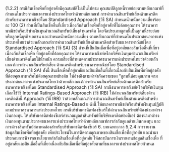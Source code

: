 (1.2.2) กรณีสินเชื่อเพื่อที่อยู่อาศัยมีคุณสมบัติไม่เป็นไปตาม
คุณสมบัติลูกหนี้รายย่อยตามหลักเกณฑ์ที่กำหนดในประกาศธนาคารแห่งประเทศไทยว่าด้วยหลักเกณฑ์
การคํานวณสินทรัพย์เสี่ยงด้านเครดิตสำหรับธนาคารพาณิชย์โดย Standardised Approach (วิธี SA)
กําหนดนํ้าหนักความเสี่ยงร้อยละ 100
(2) ส่วนที่เป็นสินเชื่ออื่นที่เกี่ยวเนื่องกับสินเชื่อเพื่อที่อยู่อาศัยที่ไม่ด้อยคุณภาพ
ให้ธนาคารพาณิชย์หรือบริษัทเงินทุนคำนวณสินทรัพย์เสี่ยงด้านเครดิต โดยจัดประเภทลูกหนี้เป็นลูกหนี้รายย่อย
หรือลูกหนี้ธุรกิจเอกชน และกำหนดน้ำหนักความเสี่ยง ตามหลักเกณฑ์ที่กำหนดในประกาศธนาคารแห่ง
ประเทศไทยว่าด้วยหลักเกณฑ์การคำนวณสินทรัพย์เสี่ยงด้านเครดิตสำหรับธนาคารพาณิชย์โดย Standardised
Approach (วิธี SA)
(3) ส่วนที่เป็นสินเชื่อเพื่อที่อยู่อาศัยและสินเชื่ออื่นที่เกี่ยวเนื่องกับสินเชื่อเพื่อ
ที่อยู่อาศัยที่ด้อยคุณภาพ ให้ธนาคารพาณิชย์หรือบริษัทเงินทุนคำนวณสินทรัพย์เสี่ยงด้านเครดิตโดยใช้น้ำหนัก
ความเสี่ยงที่กําหนดตามประกาศธนาคารแห่งประเทศไทยว่าด้วยหลักเกณฑ์การคำนวณสินทรัพย์เสี่ยง
ด้านเครดิตสำหรับธนาคารพาณิชย์โดย Standardised Approach (วิธี SA)
ทั้งนี้ สินเชื่อเพื่อที่อยู่อาศัยและสินเชื่ออื่นที่เกี่ยวเนื่องกับสินเชื่อเพื่อที่อยู่อาศัย
ที่ด้อยคุณภาพหรือไม่ด้อยคุณภาพข้างต้น ให้อ้างอิงตามคำจำกัดความของ “ลูกหนี้ด้อยคุณภาพ
ตามประกาศธนาคารแห่งประเทศไทยว่าด้วยหลักเกณฑ์การคํานวณสินทรัพย์เสี่ยงด้านเครดิตสําหรับ
ธนาคารพาณิชย์โดย Standardised Approach (วิธี SA)
กรณีธนาคารพาณิชย์หรือบริษัทเงินทุนเลือกใช้วิธี Internal Ratings-Based
Approach (วิธี IRB) ให้คำนวณสินทรัพย์เสี่ยงด้านเครดิตดังนี้
Approach (วิธี IRB)
ว่าด้วยหลักเกณฑ์การคำนวณสินทรัพย์เสี่ยงด้านเครดิตสำหรับธนาคารพาณิชย์โดย Internal Ratings-Based
ย
ดังนี้
ให้ธนาคารพาณิชย์หรือบริษัทเงินทุนปฏิบัติตามประกาศธนาคารแห่งประเทศไทย
กรณีบริษัทเครดิตฟองซิเอร์ให้คำนวณสินทรัพย์ที่ต้องนำมาดำรงเงินกองทุน
ให้บริษัทเครดิตฟองซิเอร์คำนวณมูลค่าสินทรัพย์ที่บริษัทเครดิตฟองซิเอร์
ต้องนำมาดำรงเงินกองทุนตามประกาศธนาคารแห่งประเทศไทยว่าด้วยหลักเกณฑ์การกำกับดูแลด้านเงินกองทุน
และการดำรงสินทรัพย์สภาพคล่องสําหรับบริษัทเครดิตฟองซิเอร์
6. บทเฉพาะกาล
5.2.4 การรายงานข้อมูลสินเชื่อเพื่อที่อยู่อาศัย
เพื่อประโยชน์ในการติดตามคุณภาพของสินเชื่อเพื่อที่อยู่อาศัย และนำมา
ประกอบการพิจารณานโยบายกำกับสินเชื่อเพื่อที่อยู่อาศัย ให้สถาบันการเงินรายงานข้อมูลสินเชื่อเพื่อ
ที่อยู่อาศัยและสินเชื่ออื่นที่เกี่ยวเนื่องกับสินเชื่อเพื่อที่อยู่อาศัยตามที่ธนาคารแห่งประเทศไทยกำหนด
